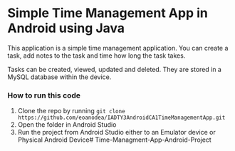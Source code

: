 # Simple Time Management App in Android using Java

This application is a simple time management application. You can create a task, add notes to the task and time how long the task takes.

Tasks can be created, viewed, updated and deleted. They are stored in a MySQL database within the device.

### How to run this code
1. Clone the repo by running ```git clone https://github.com/eoanodea/IADTY3AndroidCA1TimeManagementApp.git``` 
2. Open the folder in Android Studio
3. Run the project from Android Studio either to an Emulator device or Physical Android Device# Time-Managment-App-Android-Project
